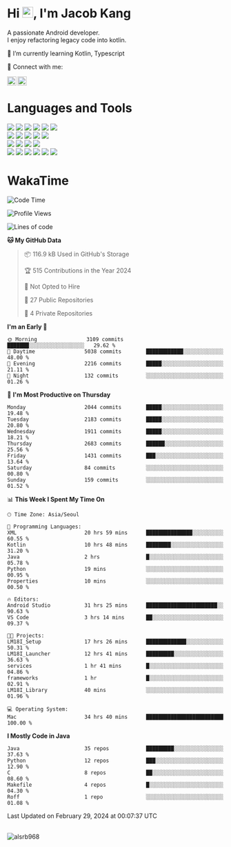 # Hi <img src="https://media.giphy.com/media/hvRJCLFzcasrR4ia7z/giphy.gif" width="25px">, I'm Jacob Kang
A passionate Android developer.
</br>
I enjoy refactoring legacy code into kotlin.

🌱 I’m currently learning Kotlin, Typescript

🤝 Connect with me:

<a href="https://www.linkedin.com/in/minkyu-kang-b7477b1b2/"><img align="left" src="https://raw.githubusercontent.com/yushi1007/yushi1007/main/images/linkedin.svg" alt="Minkyu Kang | LinkedIn" width="21px"/></a>
<a href="https://www.instagram.com/_jacob_kang/"><img align="left" src="https://raw.githubusercontent.com/yushi1007/yushi1007/main/images/instagram.svg" alt="Jacob Kang | Instagram" width="21px"/></a>

</br>

# Languages and Tools

<div align="left">
<img src="https://img.shields.io/badge/java-007396?logo=java&logoColor=white"/>
<img src="https://img.shields.io/badge/kotlin-7F52FF?logo=kotlin&logoColor=white"/>
<img src="https://img.shields.io/badge/python-3776AB?logo=python&logoColor=white"/>
<img src="https://img.shields.io/badge/bash shell-4EAA25?logo=gnubash&logoColor=white"/>
<img src="https://img.shields.io/badge/c-A8B9CC?logo=c&logoColor=white"/>
<img src="https://img.shields.io/badge/c++-00599C?logo=c%2b%2b&logoColor=white"/>
</div>
<div align="left">
<img src="https://img.shields.io/badge/git-F05032?logo=git&logoColor=white"/>
<img src="https://img.shields.io/badge/github-181717?logo=github&logoColor=white"/>
<img src="https://img.shields.io/badge/mysql-4479A1?logo=mysql&logoColor=white"/>
<img src="https://img.shields.io/badge/sqlite-003B57?logo=sqlite&logoColor=white"/>
<img src="https://img.shields.io/badge/amazon AWS-232F3E?logo=amazonaws&logoColor=white"/>
</div>
<div align="left">
<img src="https://img.shields.io/badge/android-3DDC84?logo=android&logoColor=white"/>
<img src="https://img.shields.io/badge/linux-FCC624?logo=linux&logoColor=white"/>
<img src="https://img.shields.io/badge/flask-000000?logo=flask&logoColor=white"/>
<img src="https://img.shields.io/badge/arduino-00979D?logo=arduino&logoColor=white"/>
</div>
<div align="left">
<img src="https://img.shields.io/badge/slack-4A154B?logo=slack&logoColor=white"/>
<img src="https://img.shields.io/badge/notion-000000?logo=notion&logoColor=white"/>
<img src="https://img.shields.io/badge/jira-0052CC?logo=jira&logoColor=white"/>
<img src="https://img.shields.io/badge/postman-FF6C37?logo=postman&logoColor=white"/>
<img src="https://img.shields.io/badge/intellij-000000?logo=intellijidea&logoColor=white"/>
<img src="https://img.shields.io/badge/pycharm-000000?logo=pycharm&logoColor=white"/>
</div>

# WakaTime

<!--START_SECTION:waka-->
![Code Time](http://img.shields.io/badge/Code%20Time-3%2C554%20hrs%2020%20mins-blue)

![Profile Views](http://img.shields.io/badge/Profile%20Views-0-blue)

![Lines of code](https://img.shields.io/badge/From%20Hello%20World%20I%27ve%20Written-7.5%20million%20lines%20of%20code-blue)

**🐱 My GitHub Data** 

> 📦 116.9 kB Used in GitHub's Storage 
 > 
> 🏆 515 Contributions in the Year 2024
 > 
> 🚫 Not Opted to Hire
 > 
> 📜 27 Public Repositories 
 > 
> 🔑 4 Private Repositories 
 > 
**I'm an Early 🐤** 

```text
🌞 Morning                3109 commits        ███████░░░░░░░░░░░░░░░░░░   29.62 % 
🌆 Daytime                5038 commits        ████████████░░░░░░░░░░░░░   48.00 % 
🌃 Evening                2216 commits        █████░░░░░░░░░░░░░░░░░░░░   21.11 % 
🌙 Night                  132 commits         ░░░░░░░░░░░░░░░░░░░░░░░░░   01.26 % 
```
📅 **I'm Most Productive on Thursday** 

```text
Monday                   2044 commits        █████░░░░░░░░░░░░░░░░░░░░   19.48 % 
Tuesday                  2183 commits        █████░░░░░░░░░░░░░░░░░░░░   20.80 % 
Wednesday                1911 commits        █████░░░░░░░░░░░░░░░░░░░░   18.21 % 
Thursday                 2683 commits        ██████░░░░░░░░░░░░░░░░░░░   25.56 % 
Friday                   1431 commits        ███░░░░░░░░░░░░░░░░░░░░░░   13.64 % 
Saturday                 84 commits          ░░░░░░░░░░░░░░░░░░░░░░░░░   00.80 % 
Sunday                   159 commits         ░░░░░░░░░░░░░░░░░░░░░░░░░   01.52 % 
```


📊 **This Week I Spent My Time On** 

```text
🕑︎ Time Zone: Asia/Seoul

💬 Programming Languages: 
XML                      20 hrs 59 mins      ███████████████░░░░░░░░░░   60.55 % 
Kotlin                   10 hrs 48 mins      ████████░░░░░░░░░░░░░░░░░   31.20 % 
Java                     2 hrs               █░░░░░░░░░░░░░░░░░░░░░░░░   05.78 % 
Python                   19 mins             ░░░░░░░░░░░░░░░░░░░░░░░░░   00.95 % 
Properties               10 mins             ░░░░░░░░░░░░░░░░░░░░░░░░░   00.50 % 

🔥 Editors: 
Android Studio           31 hrs 25 mins      ███████████████████████░░   90.63 % 
VS Code                  3 hrs 14 mins       ██░░░░░░░░░░░░░░░░░░░░░░░   09.37 % 

🐱‍💻 Projects: 
LM18I_Setup              17 hrs 26 mins      █████████████░░░░░░░░░░░░   50.31 % 
LM18I_Launcher           12 hrs 41 mins      █████████░░░░░░░░░░░░░░░░   36.63 % 
services                 1 hr 41 mins        █░░░░░░░░░░░░░░░░░░░░░░░░   04.86 % 
frameworks               1 hr                █░░░░░░░░░░░░░░░░░░░░░░░░   02.91 % 
LM18I_Library            40 mins             ░░░░░░░░░░░░░░░░░░░░░░░░░   01.96 % 

💻 Operating System: 
Mac                      34 hrs 40 mins      █████████████████████████   100.00 % 
```

**I Mostly Code in Java** 

```text
Java                     35 repos            █████████░░░░░░░░░░░░░░░░   37.63 % 
Python                   12 repos            ███░░░░░░░░░░░░░░░░░░░░░░   12.90 % 
C                        8 repos             ██░░░░░░░░░░░░░░░░░░░░░░░   08.60 % 
Makefile                 4 repos             █░░░░░░░░░░░░░░░░░░░░░░░░   04.30 % 
Roff                     1 repo              ░░░░░░░░░░░░░░░░░░░░░░░░░   01.08 % 
```




 Last Updated on February 29, 2024 at 00:07:37 UTC
<!--END_SECTION:waka-->

</br>

<div align="left">
<img align="left" src="https://github-readme-stats.vercel.app/api/top-langs?username=alsrb968&show_icons=true&locale=en&layout=compact&theme=dark" alt="alsrb968" />
</div>
